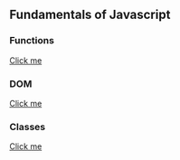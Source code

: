 ## Fundamentals of Javascript

### Functions 
[Click me](https://github.com/raihanrms/BingeJS/tree/main/Fundamentals/functions)

### DOM  
[Click me](https://github.com/raihanrms/BingeJS/tree/main/Fundamentals/dom)

### Classes 
[Click me](https://github.com/raihanrms/BingeJS/tree/main/Fundamentals/classes)